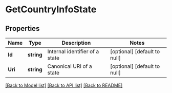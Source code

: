 # GetCountryInfoState

## Properties
Name | Type | Description | Notes
------------ | ------------- | ------------- | -------------
**Id** | **string** | Internal identifier of a state | [optional] [default to null]
**Uri** | **string** | Canonical URI of a state | [optional] [default to null]

[[Back to Model list]](../README.md#documentation-for-models) [[Back to API list]](../README.md#documentation-for-api-endpoints) [[Back to README]](../README.md)


